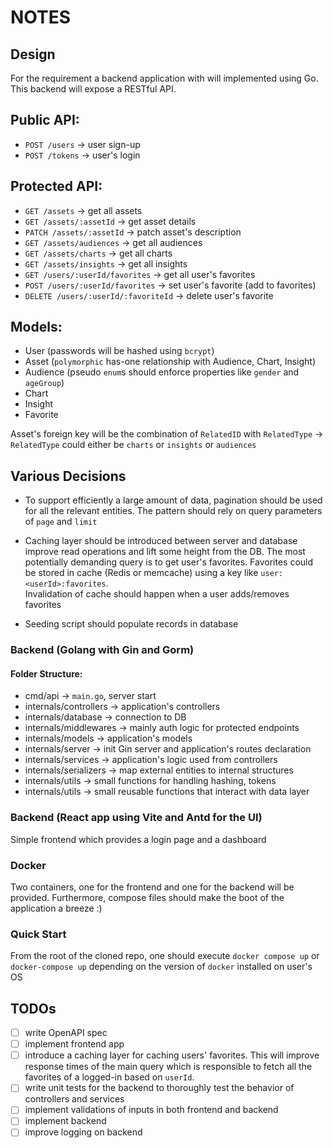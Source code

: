 # NOTES

## Design

For the requirement a backend application with will implemented using Go. This backend will expose a RESTful API.

## Public API:

- `POST /users` -> user sign-up
- `POST /tokens` -> user's login

## Protected API:

- `GET /assets` -> get all assets
- `GET /assets/:assetId` -> get asset details
- `PATCH /assets/:assetId` -> patch asset's description
- `GET /assets/audiences` -> get all audiences
- `GET /assets/charts` -> get all charts
- `GET /assets/insights` -> get all insights
- `GET /users/:userId/favorites` -> get all user's favorites
- `POST /users/:userId/favorites` -> set user's favorite (add to favorites)
- `DELETE /users/:userId/:favoriteId` -> delete user's favorite

## Models:

- User (passwords will be hashed using `bcrypt`)
- Asset (`polymorphic` has-one relationship with Audience, Chart, Insight)
- Audience (pseudo `enum`s should enforce properties like `gender` and `ageGroup`)
- Chart
- Insight
- Favorite

Asset's foreign key will be the combination of `RelatedID` with `RelatedType` -> `RelatedType` could either be `charts` or `insights` or `audiences`

## Various Decisions

- To support efficiently a large amount of data, pagination should be used for all the relevant entities. The pattern should rely on query parameters of `page` and `limit`

- Caching layer should be introduced between server and database improve read operations and lift some height from the DB. The most potentially demanding query is to get user's favorites. Favorites could be stored in cache (Redis or memcache) using a key like `user:<userId>:favorites`.  
  Invalidation of cache should happen when a user adds/removes favorites

* Seeding script should populate records in database

### Backend (Golang with Gin and Gorm)

#### Folder Structure:

- cmd/api -> `main.go`, server start
- internals/controllers -> application's controllers
- internals/database -> connection to DB
- internals/middlewares -> mainly auth logic for protected endpoints
- internals/models -> application's models
- internals/server -> init Gin server and application's routes declaration
- internals/services -> application's logic used from controllers
- internals/serializers -> map external entities to internal structures
- internals/utils -> small functions for handling hashing, tokens
- internals/utils -> small reusable functions that interact with data layer

### Backend (React app using Vite and Antd for the UI)

Simple frontend which provides a login page and a dashboard

### Docker

Two containers, one for the frontend and one for the backend will be provided. Furthermore, compose files should make the boot of the application a breeze :)

### Quick Start

From the root of the cloned repo, one should execute
`docker compose up` or `docker-compose up` depending on the version of `docker` installed on user's OS

## TODOs

- [ ] write OpenAPI spec
- [ ] implement frontend app
- [ ] introduce a caching layer for caching users' favorites. This will improve response times of the main query which is responsible to fetch all the favorites of a logged-in based on `userId`.
- [ ] write unit tests for the backend to thoroughly test the behavior of controllers and services
- [ ] implement validations of inputs in both frontend and backend
- [ ] implement backend
- [ ] improve logging on backend
